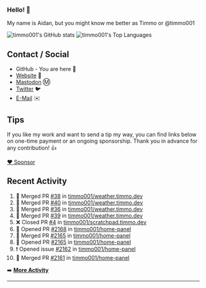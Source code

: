 ### Hello! 👋

My name is Aidan, but you might know me better as Timmo or @timmo001

![timmo001's GitHub stats](https://github-readme-stats.vercel.app/api?username=timmo001&theme=transparent&show_icons=true&hide_border=true&count_private=true&hide=contribs)
![timmo001's Top Languages](https://github-readme-stats.vercel.app/api/top-langs/?username=timmo001&theme=transparent&show_icons=true&hide_border=true&count_private=true&langs_count=8&layout=compact)

## Contact / Social

- GitHub - You are here 👋
- [Website](https://timmo.dev) 📙
- <a href="https://fosstodon.org/@timmo" rel="me" target="_blank">Mastodon</a> Ⓜ️
- [Twitter](https://twitter.com/timmo001) 🐦
- [E-Mail](mailto:aidan@timmo.dev) ✉️

## Tips

If you like my work and want to send a tip my way, you can find links below on one-time payment or an ongoing sponsorship. Thank you in advance for any contribution! 👍

[:heart: Sponsor](https://github.com/sponsors/timmo001)

## Recent Activity

<!--START_SECTION:activity-->
1. 🎉 Merged PR [#38](https://github.com/timmo001/weather.timmo.dev/pull/38) in [timmo001/weather.timmo.dev](https://github.com/timmo001/weather.timmo.dev)
2. 🎉 Merged PR [#40](https://github.com/timmo001/weather.timmo.dev/pull/40) in [timmo001/weather.timmo.dev](https://github.com/timmo001/weather.timmo.dev)
3. 🎉 Merged PR [#36](https://github.com/timmo001/weather.timmo.dev/pull/36) in [timmo001/weather.timmo.dev](https://github.com/timmo001/weather.timmo.dev)
4. 🎉 Merged PR [#39](https://github.com/timmo001/weather.timmo.dev/pull/39) in [timmo001/weather.timmo.dev](https://github.com/timmo001/weather.timmo.dev)
5. ❌ Closed PR [#4](https://github.com/timmo001/scratchpad.timmo.dev/pull/4) in [timmo001/scratchpad.timmo.dev](https://github.com/timmo001/scratchpad.timmo.dev)
6. 💪 Opened PR [#2168](https://github.com/timmo001/home-panel/pull/2168) in [timmo001/home-panel](https://github.com/timmo001/home-panel)
7. 🎉 Merged PR [#2165](https://github.com/timmo001/home-panel/pull/2165) in [timmo001/home-panel](https://github.com/timmo001/home-panel)
8. 💪 Opened PR [#2165](https://github.com/timmo001/home-panel/pull/2165) in [timmo001/home-panel](https://github.com/timmo001/home-panel)
9. ❗️ Opened issue [#2162](https://github.com/timmo001/home-panel/issues/2162) in [timmo001/home-panel](https://github.com/timmo001/home-panel)
10. 🎉 Merged PR [#2161](https://github.com/timmo001/home-panel/pull/2161) in [timmo001/home-panel](https://github.com/timmo001/home-panel)
<!--END_SECTION:activity-->

➡️  **[More Activity](/RECENT-ACTIVITY.md)**

---

[sponsor-badge]: https://github.com/timmo001/timmo001/blob/master/sponsor.png?raw=true
[sponsor]: https://github.com/sponsors/timmo001?o=esc

